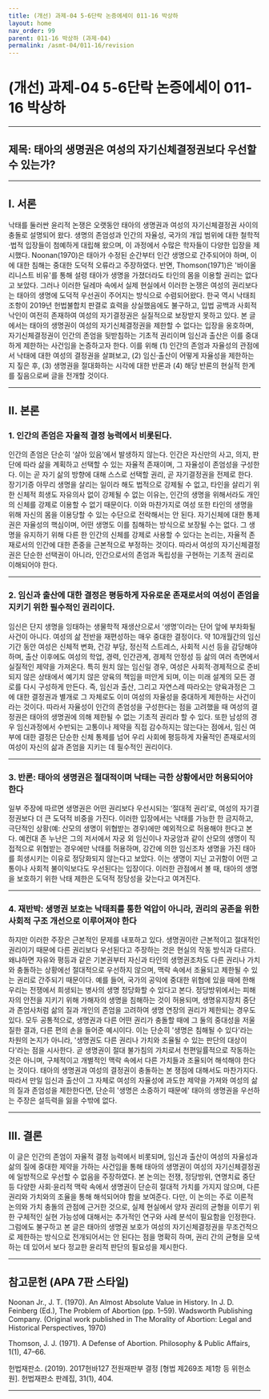 ```yaml
---
title: (개선) 과제-04 5-6단락 논증에세이 011-16 박상하
layout: home
nav_order: 99
parent: 011-16 박상하 (과제-04)
permalink: /asmt-04/011-16/revision
---
```


# (개선) 과제-04 5-6단락 논증에세이 011-16 박상하 


---

## 제목: 태아의 생명권은 여성의 자기신체결정권보다 우선할 수 있는가?

---

## I. 서론

낙태를 둘러싼 윤리적 논쟁은 오랫동안 태아의 생명권과 여성의 자기신체결정권 사이의 충돌로 설명되어 왔다. 생명의 존엄성과 인간의 자율성, 국가의 개입 범위에 대한 철학적·법적 입장들이 첨예하게 대립해 왔으며, 이 과정에서 수많은 학자들이 다양한 입장을 제시했다. Noonan(1970)은 태아가 수정된 순간부터 인간 생명으로 간주되어야 하며, 이에 대한 침해는 중대한 도덕적 오류라고 주장하였다. 반면, Thomson(1971)은 '바이올리니스트 비유'를 통해 설령 태아가 생명을 가졌더라도 타인의 몸을 이용할 권리는 없다고 보았다. 그러나 이러한 딜레마 속에서 실제 현실에서 이러한 논쟁은 여성의 권리보다는 태아의 생명에 도덕적 우선권이 주어지는 방식으로 수렴되어왔다. 한국 역시 낙태죄 조항이 2019년 헌법불합치 판결로 효력을 상실했음에도 불구하고, 입법 공백과 사회적 낙인이 여전히 존재하여 여성의 자기결정권은 실질적으로 보장받지 못하고 있다. 본 글에서는 태아의 생명권이 여성의 자기신체결정권을 제한할 수 없다는 입장을 옹호하며, 자기신체결정권이 인간의 존엄을 뒷받침하는 기초적 권리이며 임신과 출산은 이를 중대하게 제한하는 사건임을 논증하고자 한다. 이를 위해 (1) 인간의 존엄과 자율성의 관점에서 낙태에 대한 여성의 결정권을 살펴보고, (2) 임신·출산이 어떻게 자율성을 제한하는지 짚은 후, (3) 생명권을 절대화하는 시각에 대한 반론과 (4) 해당 반론의 현실적 한계를 짚음으로써 글을 전개할 것이다. 


---

## II. 본론

### 1. 인간의 존엄은 자율적 결정 능력에서 비롯된다.

인간의 존엄은 단순히 ‘살아 있음’에서 발생하지 않는다. 인간은 자신만의 사고, 의지, 판단에 따라 삶을 계획하고 선택할 수 있는 자율적 존재이며, 그 자율성이 존엄성을 구성한다. 이는 곧 자기 삶의 방향에 대해 스스로 선택할 권리, 곧 자기결정권을 전제로 한다. 장기기증 아무리 생명을 살리는 일이라 해도 법적으로 강제될 수 없고, 타인을 살리기 위한 신체적 희생도 자유의사 없이 강제될 수 없는 이유는, 인간의 생명을 위해서라도 개인의 신체를 강제로 이용할 수 없기 때문이다. 이와 마찬가지로 여성 또한 타인의 생명을 위해 자신의 몸을 이용당할 수 있는 수단으로 전락해서는 안 된다. 자기신체에 대한 통제권은 자율성의 핵심이며, 어떤 생명도 이를 침해하는 방식으로 보장될 수는 없다. 그 생명을 유지하기 위해 다른 한 인간의 신체를 강제로 사용할 수 있다는 논리는, 자율적 존재로서의 인간에 대한 존중을 근본적으로 부정하는 것이다. 따라서 여성의 자기신체결정권은 단순한 선택권이 아니라, 인간으로서의 존엄과 독립성을 구현하는 기초적 권리로 이해되어야 한다.

---

### 2. 임신과 출산에 대한 결정은 평등하게 자유로운 존재로서의 여성이 존엄을 지키기 위한 필수적인 권리이다.

임신은 단지 생명을 잉태하는 생물학적 재생산으로서 ‘생명’이라는 단어 앞에 부차화될 사건이 아니다. 여성의 삶 전반을 재편성하는 매우 중대한 결정이다. 약 10개월간의 임신 기간 동안 여성은 신체적 변화, 건강 부담, 정신적 스트레스, 사회적 시선 등을 감당해야 하며, 출산 이후에도 여성의 학업, 경력, 인간관계, 경제적 안정성 등 삶의 여러 측면에서 실질적인 제약을 가져온다. 특히 원치 않는 임신일 경우, 여성은 사회적·경제적으로 준비되지 않은 상태에서 예기치 않은 양육의 책임을 떠안게 되며, 이는 미래 설계의 모든 경로를 다시 구성하게 만든다. 즉, 임신과 출산, 그리고 자연스레 따라오는 양육과정은 그에 대한 결정권과 별개로 그 자체로도 이미 여성의 자율성을 중대하게 제한하는 사건이라는 것이다. 따라서 자율성이 인간의 존엄성을 구성한다는 점을 고려했을 때 여성의 결정권은 태아의 생명권에 의해 제한될 수 없는 기초적 권리라 할 수 있다. 또한 남성의 경우 임신과정에서 수반되는 고통이나 제약을 직접 감수하지는 않는다는 점에서, 임신 여부에 대한 결정은 단순한 신체 통제를 넘어 우리 사회에 평등하게 자율적인 존재로서의 여성이 자신의 삶과 존엄을 지키는 데 필수적인 권리이다. 

---

### 3. 반론: 태아의 생명권은 절대적이며 낙태는 극한 상황에서만 허용되어야 한다

일부 주장에 따르면 생명권은 어떤 권리보다 우선시되는 ‘절대적 권리’로, 여성의 자기결정권보다 더 큰 도덕적 비중을 가진다. 이러한 입장에서는 낙태를 가능한 한 금지하고, 극단적인 상황(예: 산모의 생명이 위협받는 경우)에만 예외적으로 허용해야 한다고 본다. 예컨대 존 누난은 그의 저서에서 자궁 외 임신이나 자궁암과 같이 산모의 생명이 직접적으로 위협받는 경우에만 낙태를 허용하며, 강간에 의한 임신조차 생명을 가진 태아를 희생시키는 이유로 정당화되지 않는다고 보았다. 이는 생명이 지닌 고귀함이 어떤 고통이나 사회적 불이익보다도 우선된다는 입장이다. 이러한 관점에서 볼 때, 태아의 생명을 보호하기 위한 낙태 제한은 도덕적 정당성을 갖는다고 여겨진다.

---

### 4. 재반박: 생명권 보호는 낙태죄를 통한 억압이 아니라, 권리의 공존을 위한 사회적 구조 개선으로 이루어져야 한다

하지만 이러한 주장은 근본적인 문제를 내포하고 있다. 생명권이란 근본적이고 절대적인 권리이기 때문에 다른 권리보다 우선된다고 주장하는 것은 현실의 작동 방식과 다르다. 왜냐하면 자유와 평등과 같은 기본권부터 자신과 타인의 생명권조차도 다른 권리나 가치와 충돌하는 상황에선 절대적으로 우선하지 않으며, 맥락 속에서 조율되고 제한될 수 있는 권리로 간주되기 때문이다. 예를 들어, 국가의 공익에 중대한 위협에 있을 때에 한해 우리는 전쟁에서 희생되는 병사의 생명 정당화할 수 있다고 본다. 정당방위에서는 피해자의 안전을 지키기 위해 가해자의 생명을 침해하는 것이 허용되며, 생명유지장치 중단과 존엄사처럼 삶의 질과 개인의 존엄을 고려하여 생명 연장의 권리가 제한되는 경우도 있다. 모두 공통적으로, 생명권과 다른 어떤 권리가 충돌할 때에 그 둘의 중대성을 저울질한 결과, 다른 편의 손을 들어준 예시이다. 이는 단순히 '생명은 침해될 수 있다'라는 차원의 논지가 아니라, '생명권도 다른 권리나 가치와 조율될 수 있는 판단의 대상이다'라는 점을 시사한다. 곧 생명권이 절대 불가침의 가치로서 천편일률적으로 작동하는 것은 아니며, 구체적이고 개별적인 맥락 속에서 다른 가치들과 조율되어 해석해야 한다는 것이다. 태아의 생명권과 여성의 결정권이 충돌하는 본 쟁점에 대해서도 마찬가지다. 따라서  만일 임신과 출산이 그 자체로 여성의 자율성에 과도한 제약을 가져와 여성의 삶의 질과 존엄성을 제한한다면, 단순히 '생명은 소중하기 때문에' 태아의 생명권을 우선하는 주장은 설득력을 잃을 수밖에 없다.


---

## III. 결론 

이 글은 인간의 존엄이 자율적 결정 능력에서 비롯되며, 임신과 출산이 여성의 자율성과 삶의 질에 중대한 제약을 가하는 사건임을 통해 태아의 생명권이 여성의 자기신체결정권에 일방적으로 우선할 수 없음을 주장하였다. 본 논의는 전쟁, 정당방위, 연명치료 중단 등 다양한 사회·윤리적 맥락 속에서 생명권이 단순히 절대적 가치를 가지지 않으며, 다른 권리와 가치와의 조율을 통해 해석되어야 함을 보여준다. 다만, 이 논의는 주로 이론적 논의와 가치 충돌의 관점에 근거한 것으로, 실제 현실에서 양자 권리의 균형을 이루기 위한 구체적인 실현 가능성에 대해서는 추가적인 연구와 사례 분석이 필요함을 인정한다. 그럼에도 불구하고 본 글은 태아의 생명권 보호가 여성의 자기신체결정권을 무조건적으로 제한하는 방식으로 전개되어서는 안 된다는 점을 명확히 하며, 권리 간의 균형을 모색하는 데 있어서 보다 정교한 윤리적 판단의 필요성을 제시한다.

---

## 참고문헌 (APA 7판 스타일)

Noonan Jr., J. T. (1970). An Almost Absolute Value in History. In J. D. Feinberg (Ed.), The Problem of Abortion (pp. 1–59). Wadsworth Publishing Company. (Original work published in The Morality of Abortion: Legal and Historical Perspectives, 1970)​

Thomson, J. J. (1971). A Defense of Abortion. Philosophy & Public Affairs, 1(1), 47–66.​

헌법재판소. (2019). 2017헌바127 전원재판부 결정 [형법 제269조 제1항 등 위헌소원]. 헌법재판소 판례집, 31(1), 404.

---
